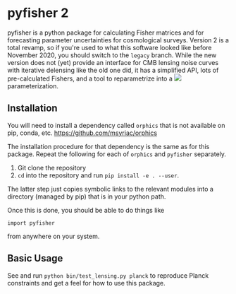 # pyfisher 2

pyfisher is a python package for calculating Fisher matrices and for forecasting parameter uncertainties for cosmological surveys.
Version 2 is a total revamp, so if you're used to what this software looked like before November 2020, you should
switch to the `legacy` branch. While the new version does not (yet) provide an interface for CMB lensing noise curves with iterative
delensing like the old one did, it has a simplified API, lots of pre-calculated Fishers, and a tool to reparametrize into a <img src="https://render.githubusercontent.com/render/math?math=\sigma_8">  parameterization.


## Installation

You will need to install a dependency called `orphics` that is not available on pip, conda, etc.
https://github.com/msyriac/orphics

The installation procedure for that dependency is the same as for this package. Repeat the following for each of `orphics` and `pyfisher` separately.

1. Git clone the repository
2. `cd` into the repository and run `pip install -e . --user`.

The latter step just copies symbolic links to the relevant modules into a directory (managed by pip) that is in your python path.

Once this is done, you should be able to do things like

``
import pyfisher
``

from anywhere on your system.


## Basic Usage

See and run `python bin/test_lensing.py planck` to reproduce Planck constraints and get a feel for how to use this package.

